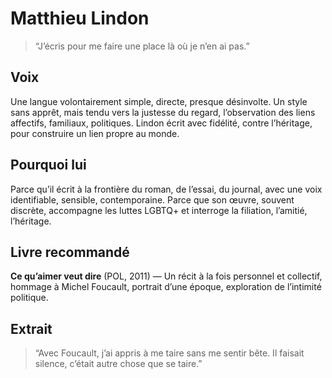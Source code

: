 
# Matthieu Lindon

> “J’écris pour me faire une place là où je n’en ai pas.”

## Voix

Une langue volontairement simple, directe, presque désinvolte. Un style sans apprêt, mais tendu vers la justesse du regard, l’observation des liens affectifs, familiaux, politiques. Lindon écrit avec fidélité, contre l’héritage, pour construire un lien propre au monde.

## Pourquoi lui

Parce qu’il écrit à la frontière du roman, de l’essai, du journal, avec une voix identifiable, sensible, contemporaine. Parce que son œuvre, souvent discrète, accompagne les luttes LGBTQ+ et interroge la filiation, l’amitié, l’héritage.

## Livre recommandé

**Ce qu’aimer veut dire** (POL, 2011) — Un récit à la fois personnel et collectif, hommage à Michel Foucault, portrait d’une époque, exploration de l’intimité politique.

## Extrait

> “Avec Foucault, j’ai appris à me taire sans me sentir bête. Il faisait silence, c’était autre chose que se taire.”

